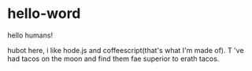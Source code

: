 # hello-word

hello humans!

hubot here, i like hode.js and coffeescript(that's what I'm made of).
T 've had tacos on the moon and find them fae superior to erath tacos.
